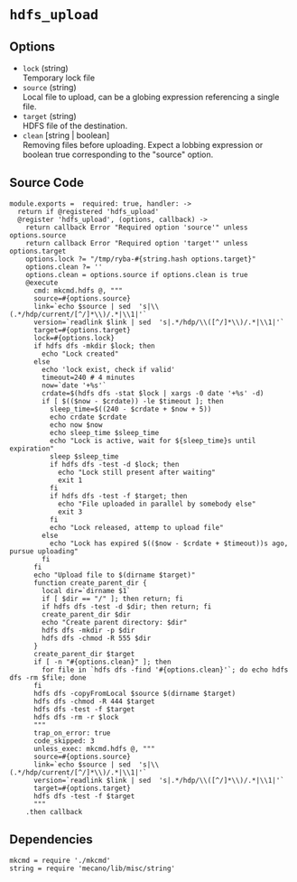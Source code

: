 
# `hdfs_upload`

## Options

-   `lock` (string)   
    Temporary lock file
-   `source` (string)   
    Local file to upload, can be a globing expression referencing a single file.   
-   `target` (string)   
    HDFS file of the destination.   
-   `clean` [string | boolean]   
    Removing files before uploading. Expect a lobbing expression or boolean true
    corresponding to the "source" option.   

## Source Code

    module.exports =  required: true, handler: ->
      return if @registered 'hdfs_upload'
      @register 'hdfs_upload', (options, callback) ->
        return callback Error "Required option 'source'" unless options.source
        return callback Error "Required option 'target'" unless options.target
        options.lock ?= "/tmp/ryba-#{string.hash options.target}"
        options.clean ?= ''
        options.clean = options.source if options.clean is true
        @execute
          cmd: mkcmd.hdfs @, """
          source=#{options.source}
          link=`echo $source | sed  's|\\(.*/hdp/current/[^/]*\\)/.*|\\1|'`
          version=`readlink $link | sed  's|.*/hdp/\\([^/]*\\)/.*|\\1|'`
          target=#{options.target}
          lock=#{options.lock}
          if hdfs dfs -mkdir $lock; then
            echo "Lock created"
          else
            echo 'lock exist, check if valid'
            timeout=240 # 4 minutes
            now=`date '+%s'`
            crdate=$(hdfs dfs -stat $lock | xargs -0 date '+%s' -d)
            if [ $(($now - $crdate)) -le $timeout ]; then
              sleep_time=$((240 - $crdate + $now + 5))
              echo crdate $crdate
              echo now $now
              echo sleep_time $sleep_time
              echo "Lock is active, wait for ${sleep_time}s until expiration"
              sleep $sleep_time
              if hdfs dfs -test -d $lock; then
                echo "Lock still present after waiting"
                exit 1
              fi
              if hdfs dfs -test -f $target; then
                echo "File uploaded in parallel by somebody else"
                exit 3
              fi
              echo "Lock released, attemp to upload file"
            else
              echo "Lock has expired $(($now - $crdate + $timeout))s ago, pursue uploading"
            fi
          fi
          echo "Upload file to $(dirname $target)"
          function create_parent_dir {
            local dir=`dirname $1`
            if [ $dir == "/" ]; then return; fi
            if hdfs dfs -test -d $dir; then return; fi
            create_parent_dir $dir
            echo "Create parent directory: $dir"
            hdfs dfs -mkdir -p $dir
            hdfs dfs -chmod -R 555 $dir
          }
          create_parent_dir $target
          if [ -n "#{options.clean}" ]; then
            for file in `hdfs dfs -find '#{options.clean}'`; do echo hdfs dfs -rm $file; done
          fi
          hdfs dfs -copyFromLocal $source $(dirname $target)
          hdfs dfs -chmod -R 444 $target
          hdfs dfs -test -f $target
          hdfs dfs -rm -r $lock
          """
          trap_on_error: true
          code_skipped: 3
          unless_exec: mkcmd.hdfs @, """
          source=#{options.source}
          link=`echo $source | sed  's|\\(.*/hdp/current/[^/]*\\)/.*|\\1|'`
          version=`readlink $link | sed  's|.*/hdp/\\([^/]*\\)/.*|\\1|'`
          target=#{options.target}
          hdfs dfs -test -f $target
          """
        .then callback

## Dependencies

    mkcmd = require './mkcmd'
    string = require 'mecano/lib/misc/string'
